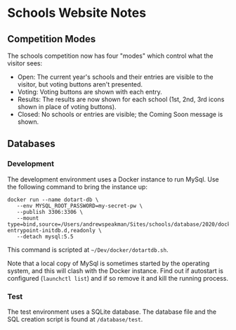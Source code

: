 # Schools Website Notes

## Competition Modes
The schools competition now has four "modes" which control what the visitor sees:
* Open: The current year's schools and their entries are visible to the visitor, but voting buttons aren't presented.
* Voting: Voting buttons are shown with each entry.
* Results: The results are now shown for each school (1st, 2nd, 3rd icons shown in place of voting buttons).
* Closed: No schools or entries are visible; the Coming Soon message is shown.

## Databases
### Development
The development environment uses a Docker instance to run MySql. Use the following command to bring the instance up:
```
docker run --name dotart-db \
   --env MYSQL_ROOT_PASSWORD=my-secret-pw \
   --publish 3306:3306 \
   --mount type=bind,source=/Users/andrewspeakman/Sites/schools/database/2020/docker,target=/docker-entrypoint-initdb.d,readonly \
   --detach mysql:5.5
```
This command is scripted at `~/Dev/docker/dotartdb.sh`.

Note that a local copy of MySql is sometimes started by the operating system, and this will clash with the Docker instance. Find out if autostart is configured (`launchctl list`) and if so remove it and kill the running process.

### Test
The test environment uses a SQLite database. The database file and the SQL creation script is found at `/database/test`.